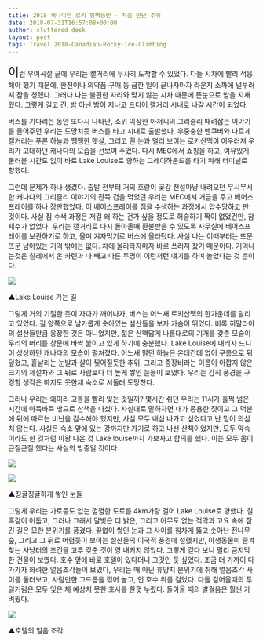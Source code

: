 ```yaml
---
title: 2018 캐나디안 로키 빙벽등반 - 처음 만난 추위
date: 2018-07-31T16:57:08+00:00
author: cluttered desk
layout: post
tags: Travel 2018-Canadian-Rocky-Ice-Climbing
---
```


<span style="font-size:24px;">이</span>런 우여곡절 끝에 우리는 캘거리에 무사히 도착할 수 있었다. 다들 시차에 빨리 적응해야 했기 때문에, 환전이나 의약품 구매 등 급한 일이 끝나자마자 라운지 소파에 널부러져 잠을 청했다. 그러나 나는 불편한 자리와 맞지 않는 시차 때문에 뜬눈으로 밤을 지새웠다. 그렇게 길고 긴, 밤 아닌 밤이 지나고 드디어 캘거리 시내로 나갈 시간이 되었다. 

버스를 기다리는 동안 또다시 나타난, 소위 이상한 아저씨의 그리즐리 때려잡는 이야기를 들어주던 우리는 도망치듯 버스를 타고 시내로 출발했다. 우중충한 밴쿠버와 다르게 캘거리는 푸른 하늘과 쩅쩅한 햇살, 그리고 흰 눈과 멀리 보이는 로키산맥이 어우러져 우리가 고대하던 캐나다의 모습을 선보여 주었다. 다시 MEC에서 쇼핑을 하고, 여유있게 둘러볼 시간도 없이 바로 Lake Louise로 향하는 그레이하운드를 타기 위해 터미널로 향했다.

그런데 문제가 하나 생겼다. 출발 전부터 거의 호랑이 곶감 전설마냥 내려오던 무시무시한 캐나다의 그리즐리 이야기의 잔뜩 겁을 먹었던 우리는 MEC에서 거금을 주고 베어스프레이를 하나 장만했었다. 이 베어스프레이를 짐을 수색하는 과정에서 압수당하고 만 것이다. 사실 짐 수색 과정은 저걸 왜 하는 건가 싶을 정도로 허술하기 짝이 없었건만, 참 재수가 없었다. 우리는 캘거리로 다시 돌아올때 환불받을 수 있도록 사무실에 베어스프레이를 보관하기로 하고, 울며 겨자먹기로 버스에 올라탔다. 사실 나는 이때부터는 뜨문뜨문 남아있는 기억 밖에는 없다. 차에 올라타자마자 바로 쓰러져 잤기 때문이다. 기억나는것은 칠레에서 온 카렌과 나 빼고 다른 두명이 이런저런 얘기를 하며 놀았다는 것 뿐이다. 

![](https://farm1.staticflickr.com/940/29886524618_9a6c54e73f_b.jpg)

▲Lake Louise 가는 길

그렇게 거의 기절한 듯이 자다가 깨어나자, 버스는 어느새 로키산맥의 한가운데를 달리고 있었다. 길 양쪽으로 날카롭게 솟아있는 설산들을 보자 가슴이 뛰었다. 비록 히말라야의 설산들만큼 웅장한 것은 아니었지만, 젊은 산맥답게 나름대로의 기개를 갖춘 모습이 우리의 머리를 창문에 바싹 붙이고 있게 하기에 충분했다. Lake Louise에 내리자 드디어 상상하던 캐나다의 모습이 펼쳐졌다. 어느새 맑던 하늘은 온데간데 없이 구름으로 뒤덮혔고, 흩날리는 눈발과 살이 찢어질듯한 추위, 그리고 중장비라는 이름이 아깝지 않은 크기의 제설차와 그 뒤로 사람보다 더 높게 쌓인 눈들이 보였다. 우리는 감히 풍경을 구경할 생각은 하지도 못한채 숙소로 서둘러 도망쳤다. 

그러나 우리는 왜이리 고통을 빨리 잊는 것일까? 몇시간 쉬던 우리는 11시가 훌쩍 넘은 시간에 아득바득 밖으로 산책을 나섰다. 사실대로 말하자면 내가 종용한 짓이고 그 덕분에 뒤에 따르는 비난을 감수해야 했지만, 사실 모두 내심 나가고 싶었다고 난 믿어 의심치 않는다. 사실은 숙소 앞에 있는 강까지만 가기로 하고 나선 산책이었지만, 모두 약속이라도 한 것처럼 이왕 나온 것 Lake louise까지 가보자고 합의를 했다. 이는 모두 몸이 근질근질 했다는 사실의 방증일 것이다. 

![](https://farm2.staticflickr.com/1780/43041375254_137d95ca03_b.jpg)

![](https://farm1.staticflickr.com/862/43709223392_321cc856bc_b.jpg)

▲징글징글하게 쌓인 눈들

그렇게 우리는 가로등도 없는 껌껌한 도로를 4km가량 걸어 Lake Louise로 향했다. 칠흑같이 어둡고, 그러나 그래서 달빛은 더 밝은, 그리고 아무도 없는 적막과 고요 속에 잠긴 길은 묘한 분위기를 풍겼다. 끝없이 쌓인 눈과 그 사이를 힘차게 뚫고 솟아난 전나무 숲, 그리고 그 뒤로 어렴풋이 보이는 설산들의 이국적 풍경에 설렜지만, 야생동물이 즐겨찾는 사냥터의 조건을 고루 갖춘 것이 영 내키지 않았다. 그렇게 걷다 보니 멀리 큼지막한 건물이 보였다. 호수 앞에 바로 호텔이 있다더니 그것인 듯 싶었다. 조금 더 가까이 다가가자 화려한 얼음조각들이 보였다, 우리는 때 아닌 휴양지 분위기에 취해 얼음조각 사이를 둘러보고, 사람만한 고드름을 꺾어 놀고, 언 호수 위를 걸었다. 다들 걸어올때의 투덜거림은 모두 잊은 채 예상치 못한 호사를 한껏 누렸다. 돌아올 때의 발걸음은 훨씬 가벼웠다.

![](https://farm2.staticflickr.com/1811/29886524118_77290ce854_b.jpg)

▲호텔의 얼음 조각